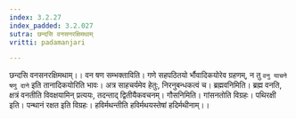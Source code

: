 ```yaml
---
index: 3.2.27
index_padded: 3.2.027
sutra: छन्दसि वनसनरक्षिमथाम्
vritti: padamanjari

---
```

छन्दसि वनसनरक्षिमथाम्।। वन षण सम्भक्ताविति। गणे सहपठितयो र्भौवादिकयोरेव ग्रहणम्, न तु `वनु याचने` `षणु दाने` इति तानादिकयोरिति भावः। अत्र साहचर्यमेव हेतुः, निरनुबन्धकत्वं च। ब्रह्मवनिमिति। ब्रह्म वनति, क्षत्रं वनतीति विवक्षयामिन् प्रत्ययः, तदन्ताद् द्वितीयैकवचनम्। गौसनिमिति। गांसनतोति विग्रहः। पथिरक्षी इति। पन्थानं रक्षत इति विग्रहः। हविर्मथन्तीति हविर्मथयस्तेषां हदिर्मथीनाम्।।